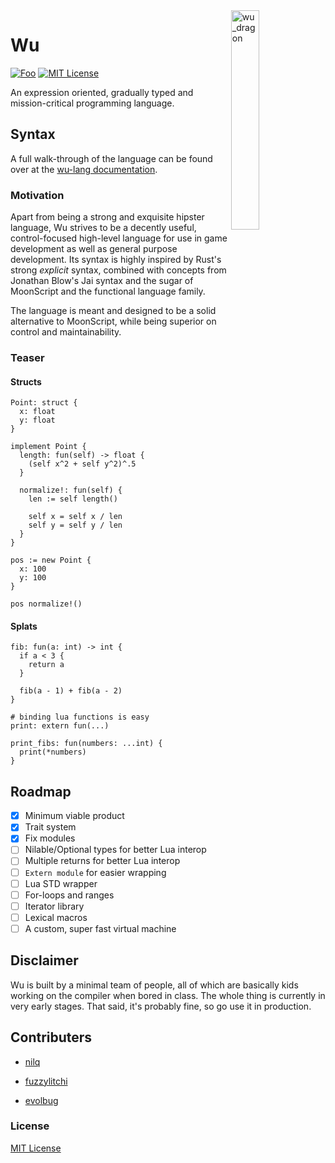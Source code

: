 <img align="right" width="30%" height="30%" src="https://preview.ibb.co/ePa1eH/wu_dragon.png" alt="wu_dragon">

# Wu

[![Foo](https://user-images.githubusercontent.com/7288322/34429152-141689f8-ecb9-11e7-8003-b5a10a5fcb29.png)](https://discord.gg/qm92sPP)
[![MIT License](https://img.shields.io/badge/license-MIT-blue.svg)](https://github.com/wu-lang/wu/blob/master/LICENSE)

An expression oriented, gradually typed and mission-critical programming language.

## Syntax

A full walk-through of the language can be found over at the [wu-lang documentation](https://wu-lang.gitbook.io/guide/).

### Motivation

Apart from being a strong and exquisite hipster language, Wu strives to be a decently useful, control-focused high-level language for use in game development as well as general purpose development. Its syntax is highly inspired by Rust's strong *explicit* syntax, combined with concepts from Jonathan Blow's Jai syntax and the sugar of MoonScript and the functional language family.

The language is meant and designed to be a solid alternative to MoonScript, while being superior on control and maintainability.

### Teaser

#### Structs

```
Point: struct {
  x: float
  y: float
}

implement Point {
  length: fun(self) -> float {
    (self x^2 + self y^2)^.5
  }

  normalize!: fun(self) {
    len := self length()

    self x = self x / len
    self y = self y / len
  }
}

pos := new Point {
  x: 100
  y: 100
}

pos normalize!()
```

#### Splats

```
fib: fun(a: int) -> int {
  if a < 3 {
    return a
  }
  
  fib(a - 1) + fib(a - 2)
}

# binding lua functions is easy
print: extern fun(...)

print_fibs: fun(numbers: ...int) {
  print(*numbers)
}
```

## Roadmap

- [x] Minimum viable product
- [x] Trait system
- [x] Fix modules
- [ ] Nilable/Optional types for better Lua interop
- [ ] Multiple returns for better Lua interop
- [ ] `Extern module` for easier wrapping
- [ ] Lua STD wrapper
- [ ] For-loops and ranges
- [ ] Iterator library
- [ ] Lexical macros
- [ ] A custom, super fast virtual machine

## Disclaimer

Wu is built by a minimal team of people, all of which are basically kids working on the compiler when bored in class. The whole thing is currently in very early stages. That said, it's probably fine, so go use it in production.

## Contributers

- [nilq](https://github.com/nilq)

- [fuzzylitchi](https://github.com/fuzzylitchi)

- [evolbug](https://github.com/evolbug)

### License

[MIT License](https://github.com/wu-lang/wu/blob/master/LICENSE)
